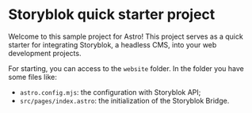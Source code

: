 
# Storyblok quick starter project

Welcome to this sample project for Astro!
This project serves as a quick starter for integrating Storyblok, a headless CMS, into your web development projects.

For starting, you can access to the `website` folder.
In the folder you have some files like:

- `astro.config.mjs`: the configuration with Storyblok API;
- `src/pages/index.astro`: the initialization of the Storyblok Bridge.

